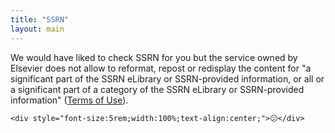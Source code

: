 ```yaml
---
title: "SSRN"
layout: main
---
```


<main class="container fluid">
  <div class="row">
    <div class="col-md-10">
      <div class="bg-light p-4 rounded">
        <p class="lead">
        We would have liked to check SSRN for you but the service owned by Elsevier does not  allow to reformat, repost or redisplay the content for "a significant part of the SSRN eLibrary or SSRN-provided information, or all or a significant part of a category of the SSRN eLibrary or SSRN-provided information" (<a href="https://www.ssrn.com/index.cfm/en/terms-of-use">Terms of Use</a>). 
        </p>
      </div>
    </div>
  <div class="col-md-2">
    <div class="d-grid p-1 gap-2">
    </div>
  </div>
</div>
<p></p>

<div class="container">

  <div class="row">

    <div style="font-size:5rem;width:100%;text-align:center;">😕</div>

  </div>
  
</div>


</main>

